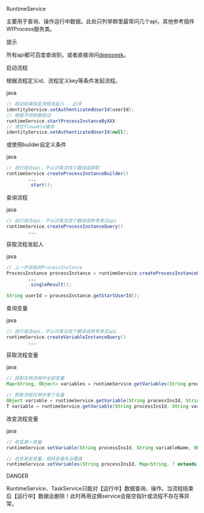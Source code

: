 RuntimeService

主要用于查询、操作运行中数据。此处只列举群里最常问几个api，其他参考插件WfProcess服务类。

提示

所有api都可百度查询到，或者直接询问[deepseek](https://chat.deepseek.com/)。

启动流程

根据流程定义id、流程定义key等条件发起流程。

java
```java
// 启动前需指定流程发起人 - 必须
identityService.setAuthenticatedUserId(userId);
// 根据不同参数启动
runtimeService.startProcessInstanceByXXX
// 清空flowable缓存
identityService.setAuthenticatedUserId(null);
```
或使用builder自定义条件

java
```java
// 自行组合api，不认识英文找个翻译或辞职
runtimeService.createProcessInstanceBuilder()
        ...
        .start();
```

查询流程

java
```java
// 自行组合api，不认识英文找个翻译或参考常见api
runtimeService.createProcessInstanceQuery()
        ...
```

获取流程发起人

java
```java
// 上一步获取的ProcessInstance
ProcessInstance processInstance = runtimeService.createProcessInstanceQuery()
        ...
        .singleResult();

String userId = processInstance.getStartUserId();
```

查询变量

java
```java
// 自行组合api，不认识英文找个翻译或参考常见api
runtimeService.createVariableInstanceQuery()
        ...
```

获取流程变量

java
```java
// 获取实例流程中全部变量
Map<String, Object> variables = runtimeService.getVariables(String processInsId);

// 获取流程实例中某个变量
Object variable = runtimeService.getVariable(String processInsId, String variableName);
T variable = runtimeService.getVariable(String processInsId, String variableName, Class<T> variableClass);
```

改变流程变量

java
```java
// 改变某一变量
runtimeService.setVariable(String processInsId, String variableName, Object value);

// 改变某些变量，相同变量名会覆盖
runtimeService.setVariables(String processInsId, Map<String, ? extends Object> variables);
```

DANGER

RuntimeService、TaskService只能对【运行中】数据查询、操作。当流程结束后【运行中】数据会删除！此时再用这俩service会报空指针或流程不存在等异常。